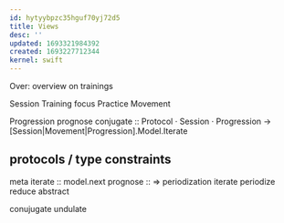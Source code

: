 ```yaml
---
id: hytyybpzc35hguf70yj72d5
title: Views
desc: ''
updated: 1693321984392
created: 1693227712344
kernel: swift
---
```


Over:
  overview on trainings

Session
  Training
    focus
  Practice
  Movement

  Progression
    prognose
    conjugate :: Protocol · Session · Progression -> [Session|Movement|Progression].Model.Iterate

## protocols / type constraints
meta
  iterate :: model.next
  prognose :: => periodization
    iterate
    periodize
  reduce
  abstract

conujugate
undulate
